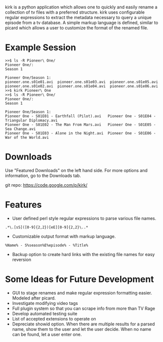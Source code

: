 kirk is a python application which allows one to quickly and easily rename a collection of tv files with a preferred structure.  kirk uses configurable regular expressions to extract the metadata necessary to query a unique episode from a tv database.  A simple markup language is defined, similar to picard which allows a user to customize the format of the renamed file.


# Example Session #
```
>>$ ls -R Pioneer\ One/
Pioneer One/:
Season 1

Pioneer One/Season 1:
pioneer.one.s01e01.avi  pioneer.one.s01e03.avi  pioneer.one.s01e05.avi
pioneer.one.s01e02.avi  pioneer.one.s01e04.avi  pioneer.one.s01e06.avi
>>$ kirk Pioneer\ One
>>$ ls -R Pioneer\ One/
Pioneer One/:
Season 1

Pioneer One/Season 1:
Pioneer One - S01E01 - Earthfall (Pilot).avi   Pioneer One - S01E04 - Triangular Diplomacy.avi
Pioneer One - S01E02 - The Man From Mars.avi   Pioneer One - S01E05 - Sea Change.avi
Pioneer One - S01E03 - Alone in the Night.avi  Pioneer One - S01E06 - War of the World.avi
```


# Downloads #
Use "Featured Downloads" on the left hand side. For more options and information, go to the Downloads tab.

git repo: https://code.google.com/p/kirk/

# Features #
  * User defined perl style regular expressions to parse various file names.
```
.*\.[sS]([0-9]{2,2})[eE][0-9]{2,2}\..*
```
  * Customizable output format with markup language.
```
%Name% - S%season%E%episode% - %Title%
```
  * Backup option to create hard links with the existing file names for easy reversion

# Some Ideas for Future Development #
  * GUI to stage renames and make regular expression formatting easier. Modeled after picard.
  * Investigate modifying video tags
  * Full plugin system so that you can scrape info from more than TV Rage
  * Develop automated testing suite
  * List of accepted extensions to operate on
  * Depreciate showid option. When there are multiple results for a parsed name, show them to the user and let the user decide.  When no name can be found, let a user enter one.